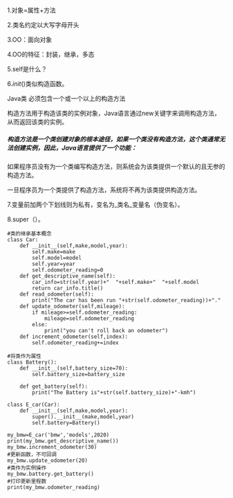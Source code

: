 1.对象=属性+方法

2.类名约定以大写字母开头

3.OO：面向对象

4.OO的特征：封装，继承，多态

5.self是什么？

6._init_()类似构造函数。

Java类 必须包含一个或一个以上的构造方法

构造方法用于构造该类的实例对象，Java语言通过new关键字来调用构造方法，从而返回该类的实例。

##### 构造方法是一个类创建对象的根本途径，如果一个类没有构造方法，这个类通常无法创建实例，因此，Java语言提供了一个功能：

如果程序员没有为一个类编写构造方法，则系统会为该类提供一个默认的且无参的构造方法。

一旦程序员为一个类提供了构造方法，系统将不再为该类提供构造方法。

7.变量前加两个下划线则为私有，变名为_类名_变量名（伪变名）。

8.super（）。

```
#类的继承基本概念
class Car:
    def __init__(self,make,model,year):
        self.make=make
        self.model=model
        self.year=year
        self.odometer_reading=0
    def get_descriptive_name(self):
        car_info=str(self.year)+"  "+self.make+"  "+self.model
        return car_info.title()
    def read_odometer(self):
        print("The car has been run "+str(self.odometer_reading))+"."
    def update_odometer(self,mileage):
        if mileage>=self.odometer_reading:
            mileage=self.odometer_reading
        else:
            print("you can't roll back an odometer")
    def increment_odometer(self,index):
        self.odometer_reading+=index

#将类作为属性
class Battery():
    def __init__(self,battery_size=70):
        self.battery_size=battery_size

    def get_battery(self):
        print("The Battery is"+str(self.battery_size)+"-kmh")

class E_car(Car):
    def __init__(self,make,model,year):
        super().__init__(make,model,year)
        self.battery=Battery()
        
my_bmw=E_car('bmw','models',2020)
print(my_bmw.get_descriptive_name())
my_bmw.increment_odometer(30)
#更新函数，不可回调
my_bmw.update_odometer(20)
#类作为实例操作
my_bmw.battery.get_battery()
#打印更新里程数
print(my_bmw.odometer_reading)
```